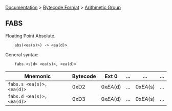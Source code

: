 [Documentation](../../README.md) > [Bytecode Format](../README.md) > [Arithmetic Group](../InstructionsArithmetic.md)

## FABS

Floating Point Absolute.

        abs(<ea(s)>) -> <ea(d)>

General syntax:

        fabs.<s|d> <ea(s)>, <ea(d)>

| Mnemonic | Bytecode | Ext 0 | ... | ... | ... |
| - | - | - | - | - | - |
| `fabs.s <ea(s)>, <ea(d)>` | 0xD2 | 0x*EA*(d) | ... | 0x*EA*(s) | ... |
| `fabs.d <ea(s)>, <ea(d)>` | 0xD3 | 0x*EA*(d) | ... | 0x*EA*(s) | ... |

